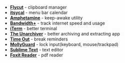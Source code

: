 - **[Flycut](https://apps.apple.com/in/app/flycut-clipboard-manager/id442160987)** - clipboard manager
- **[itsycal](https://www.mowglii.com/itsycal/)** - menu bar calendar
- **[Amphetamine](https://apps.apple.com/us/app/amphetamine/id937984704)** - keep-awake utility
- **[Bandwidth+](https://apps.apple.com/us/app/bandwidth/id490461369)** - track internet speed and usage
- **[iTerm](https://www.iterm2.com/)** - better terminal
- **[The Unarchiver](https://apps.apple.com/in/app/the-unarchiver/id425424353)** - better archiving and extracting app
- **[Time Out](https://apps.apple.com/us/app/time-out-break-reminders/id402592703)** - break reminders
- **[MollyGuard](http://mollyguard.infinitemonkeytheory.com/)** - lock input(keyboard, mouse/trackpad)
- **[Sublime Text](https://www.sublimetext.com/3)** - text editor
- **[Foxit Reader](https://www.foxitsoftware.com/downloads/)** - pdf reader


